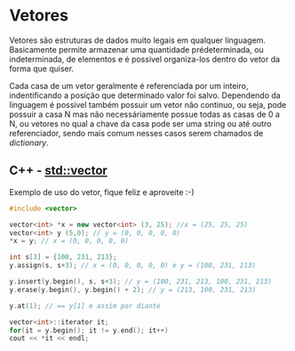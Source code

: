 # Vetores

Vetores são estruturas de dados muito legais em qualquer linguagem. Basicamente permite armazenar uma quantidade prédeterminada, ou indeterminada, de elementos e é possivel organiza-los dentro do vetor da forma que quiser.

Cada casa de um vetor geralmente é referenciada por um inteiro, indentificando a posição que determinado valor foi salvo. Dependendo da linguagem é possivel também possuir um vetor não continuo, ou seja, pode possuir a casa N mas não necessáriamente possue todas as casas de 0 a N, ou vetores no qual a chave da casa pode ser uma string ou até outro referenciador, sendo mais comum nesses casos serem chamados de _dictionary_.


## C++ - [std::vector](https://cplusplus.com/reference/vector/vector/)

Exemplo de uso do vetor, fique feliz e aproveite :-)

```C++
#include <vector> 

vector<int> *x = new vector<int> (3, 25); //x = (25, 25, 25)
vector<int> y (5,0); // y = (0, 0, 0, 0, 0)
*x = y; // x = (0, 0, 0, 0, 0)

int s[3] = {100, 231, 213};
y.assign(s, s+3); // x = (0, 0, 0, 0, 0) e y = (100, 231, 213)

y.insert(y.begin(), s, s+3); // y = (100, 231, 213, 100, 231, 213)
y.erase(y.begin(), y.begin() + 2); // y = (213, 100, 231, 213)

y.at(1); // == y[1] e assim por diante

vector<int>::iterator it;
for(it = y.begin(); it != y.end(); it++)
cout << *it << endl;  
```